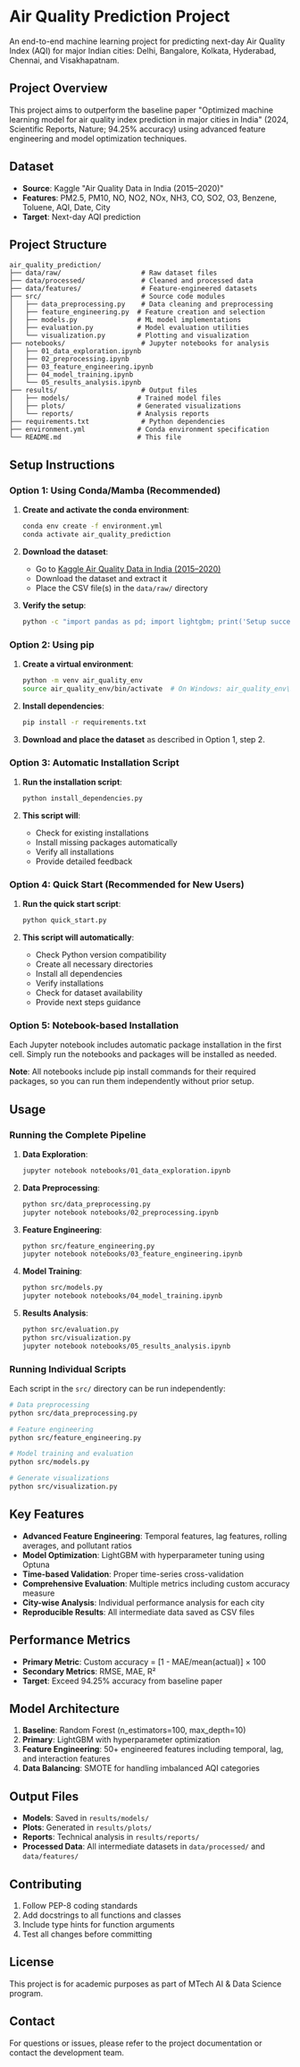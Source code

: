 # Air Quality Prediction Project

An end-to-end machine learning project for predicting next-day Air Quality Index (AQI) for major Indian cities: Delhi, Bangalore, Kolkata, Hyderabad, Chennai, and Visakhapatnam.

## Project Overview

This project aims to outperform the baseline paper "Optimized machine learning model for air quality index prediction in major cities in India" (2024, Scientific Reports, Nature; 94.25% accuracy) using advanced feature engineering and model optimization techniques.

## Dataset

- **Source**: Kaggle "Air Quality Data in India (2015–2020)"
- **Features**: PM2.5, PM10, NO, NO2, NOx, NH3, CO, SO2, O3, Benzene, Toluene, AQI, Date, City
- **Target**: Next-day AQI prediction

## Project Structure

```
air_quality_prediction/
├── data/raw/                    # Raw dataset files
├── data/processed/              # Cleaned and processed data
├── data/features/               # Feature-engineered datasets
├── src/                         # Source code modules
│   ├── data_preprocessing.py    # Data cleaning and preprocessing
│   ├── feature_engineering.py  # Feature creation and selection
│   ├── models.py               # ML model implementations
│   ├── evaluation.py           # Model evaluation utilities
│   └── visualization.py        # Plotting and visualization
├── notebooks/                   # Jupyter notebooks for analysis
│   ├── 01_data_exploration.ipynb
│   ├── 02_preprocessing.ipynb
│   ├── 03_feature_engineering.ipynb
│   ├── 04_model_training.ipynb
│   └── 05_results_analysis.ipynb
├── results/                     # Output files
│   ├── models/                 # Trained model files
│   ├── plots/                  # Generated visualizations
│   └── reports/                # Analysis reports
├── requirements.txt             # Python dependencies
├── environment.yml             # Conda environment specification
└── README.md                   # This file
```

## Setup Instructions

### Option 1: Using Conda/Mamba (Recommended)

1. **Create and activate the conda environment**:
   ```bash
   conda env create -f environment.yml
   conda activate air_quality_prediction
   ```

2. **Download the dataset**:
   - Go to [Kaggle Air Quality Data in India (2015–2020)](https://www.kaggle.com/datasets/rohanrao/air-quality-data-in-india)
   - Download the dataset and extract it
   - Place the CSV file(s) in the `data/raw/` directory

3. **Verify the setup**:
   ```bash
   python -c "import pandas as pd; import lightgbm; print('Setup successful!')"
   ```

### Option 2: Using pip

1. **Create a virtual environment**:
   ```bash
   python -m venv air_quality_env
   source air_quality_env/bin/activate  # On Windows: air_quality_env\Scripts\activate
   ```

2. **Install dependencies**:
   ```bash
   pip install -r requirements.txt
   ```

3. **Download and place the dataset** as described in Option 1, step 2.

### Option 3: Automatic Installation Script

1. **Run the installation script**:
   ```bash
   python install_dependencies.py
   ```

2. **This script will**:
   - Check for existing installations
   - Install missing packages automatically
   - Verify all installations
   - Provide detailed feedback

### Option 4: Quick Start (Recommended for New Users)

1. **Run the quick start script**:
   ```bash
   python quick_start.py
   ```

2. **This script will automatically**:
   - Check Python version compatibility
   - Create all necessary directories
   - Install all dependencies
   - Verify installations
   - Check for dataset availability
   - Provide next steps guidance

### Option 5: Notebook-based Installation

Each Jupyter notebook includes automatic package installation in the first cell. Simply run the notebooks and packages will be installed as needed.

**Note**: All notebooks include pip install commands for their required packages, so you can run them independently without prior setup.

## Usage

### Running the Complete Pipeline

1. **Data Exploration**:
   ```bash
   jupyter notebook notebooks/01_data_exploration.ipynb
   ```

2. **Data Preprocessing**:
   ```bash
   python src/data_preprocessing.py
   jupyter notebook notebooks/02_preprocessing.ipynb
   ```

3. **Feature Engineering**:
   ```bash
   python src/feature_engineering.py
   jupyter notebook notebooks/03_feature_engineering.ipynb
   ```

4. **Model Training**:
   ```bash
   python src/models.py
   jupyter notebook notebooks/04_model_training.ipynb
   ```

5. **Results Analysis**:
   ```bash
   python src/evaluation.py
   python src/visualization.py
   jupyter notebook notebooks/05_results_analysis.ipynb
   ```

### Running Individual Scripts

Each script in the `src/` directory can be run independently:

```bash
# Data preprocessing
python src/data_preprocessing.py

# Feature engineering
python src/feature_engineering.py

# Model training and evaluation
python src/models.py

# Generate visualizations
python src/visualization.py
```

## Key Features

- **Advanced Feature Engineering**: Temporal features, lag features, rolling averages, and pollutant ratios
- **Model Optimization**: LightGBM with hyperparameter tuning using Optuna
- **Time-based Validation**: Proper time-series cross-validation
- **Comprehensive Evaluation**: Multiple metrics including custom accuracy measure
- **City-wise Analysis**: Individual performance analysis for each city
- **Reproducible Results**: All intermediate data saved as CSV files

## Performance Metrics

- **Primary Metric**: Custom accuracy = [1 - MAE/mean(actual)] × 100
- **Secondary Metrics**: RMSE, MAE, R²
- **Target**: Exceed 94.25% accuracy from baseline paper

## Model Architecture

1. **Baseline**: Random Forest (n_estimators=100, max_depth=10)
2. **Primary**: LightGBM with hyperparameter optimization
3. **Feature Engineering**: 50+ engineered features including temporal, lag, and interaction features
4. **Data Balancing**: SMOTE for handling imbalanced AQI categories

## Output Files

- **Models**: Saved in `results/models/`
- **Plots**: Generated in `results/plots/`
- **Reports**: Technical analysis in `results/reports/`
- **Processed Data**: All intermediate datasets in `data/processed/` and `data/features/`

## Contributing

1. Follow PEP-8 coding standards
2. Add docstrings to all functions and classes
3. Include type hints for function arguments
4. Test all changes before committing

## License

This project is for academic purposes as part of MTech AI & Data Science program.

## Contact

For questions or issues, please refer to the project documentation or contact the development team.
